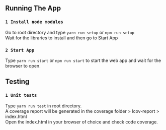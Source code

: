 ## Running The App

### `1 Install node modules`

Go to root directory and type `yarn run setup` or `npm run setup` <br/>
Wait for the libraries to install and then go to Start App

### `2 Start App`

Type `yarn run start` or `npm run start` to start the web app and wait for the browser to open.

## Testing

### `1 Unit tests`

Type `yarn run test` in root directory. <br/>
A coverage report will be generated in the coverage folder > lcov-report > index.html <br/>
Open the index.html in your browser of choice and check code coverage.
